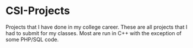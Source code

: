 # CSI-Projects
Projects that I have done in my college career. 
These are all projects that I had to submit for my classes. Most are run in C++ with the exception of some PHP/SQL code. 
